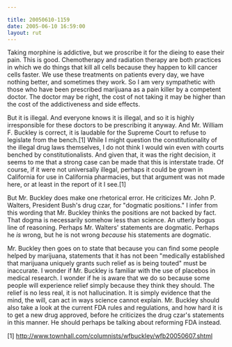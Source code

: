 ```yaml
---

title: 20050610-1159
date: 2005-06-10 16:59:00
layout: rut
---
```


<p>Taking morphine is addictive, but we proscribe it for the dieing
to ease their pain.  This is good.  Chemotherapy and radiation
therapy are both practices in which we do things that kill all
cells because they happen to kill cancer cells faster.  We use
these treatments on patients every day, we have nothing better, and
sometimes they work.  So I am very sympathetic with those who have
been prescribed marijuana as a pain killer by a competent doctor.
The doctor may be right, the cost of not taking it may be higher
than the cost of the addictiveness and side effects.</p>

<p>But it is illegal.  And everyone knows it is illegal, and so
it is highly irresponsible for these doctors to be prescribing it
anyway.  And Mr. William F. Buckley is correct, it is laudable for
the Supreme Court to refuse to legislate from the bench.[1] While
I might question the constitutionality of the illegal drug laws
themselves, I do not think I would win even with courts benched by
constitutionalists.  And given that, it was the right decision, it
seems to me that a strong case can be made that this is interstate
trade.  Of course, if it were not universally illegal, perhaps
it could be grown in California for use in California pharmacies,
but that argument was not made here, or at least in the report of
it I see.[1]</p>

<p>But Mr. Buckley does make one rhetorical error.  He criticizes
Mr. John P. Walters, President Bush's drug czar, for "dogmatic
positions."  I infer from this wording that Mr. Buckley thinks the
positions are not backed by fact.  That dogma is necessarily somehow
less than science.  An utterly bogus line of reasoning.  Perhaps
Mr. Walters' statements are dogmatic.  Perhaps he <em>is</em> wrong,
but he is not wrong <em>because</em> his statements are dogmatic.</p>

<p>Mr. Buckley then goes on to state that because you can find
some people helped by marijuana, statements that it has not been
"medically established that marijuana uniquely grants such relief
as is being touted" must be inaccurate.  I wonder if Mr. Buckley is
familiar with the use of placebos in medical research.  I wonder
if he is aware that we do so because some people will experience
relief simply because they think they should.  The relief is no less
real, it is not hallucination.  It is simply evidence that the mind,
the will, can act in ways science cannot explain.  Mr. Buckley
should also take a look at the current FDA rules and regulations,
and how hard it is to get a new drug approved, before he criticizes
the drug czar's statements in this manner.  He should perhaps be
talking about reforming FDA instead.</p>

[1] http://www.townhall.com/columnists/wfbuckley/wfb20050607.shtml

